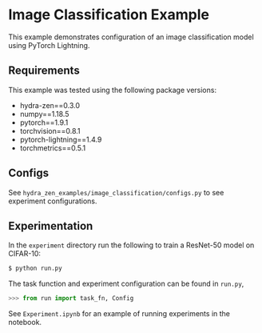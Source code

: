 # Image Classification Example

This example demonstrates configuration of an image classification model using PyTorch Lightning.

## Requirements

This example was tested using the following package versions:

  - hydra-zen==0.3.0
  - numpy==1.18.5
  - pytorch==1.9.1
  - torchvision==0.8.1
  - pytorch-lightning==1.4.9
  - torchmetrics==0.5.1

## Configs

See `hydra_zen_examples/image_classification/configs.py` to see experiment configurations.

## Experimentation

In the `experiment` directory run the following to train a ResNet-50 model on CIFAR-10:

```bash
$ python run.py
```

The task function and experiment configuration can be found in `run.py`,

```python
>>> from run import task_fn, Config
```

See `Experiment.ipynb` for an example of running experiments in the notebook.
